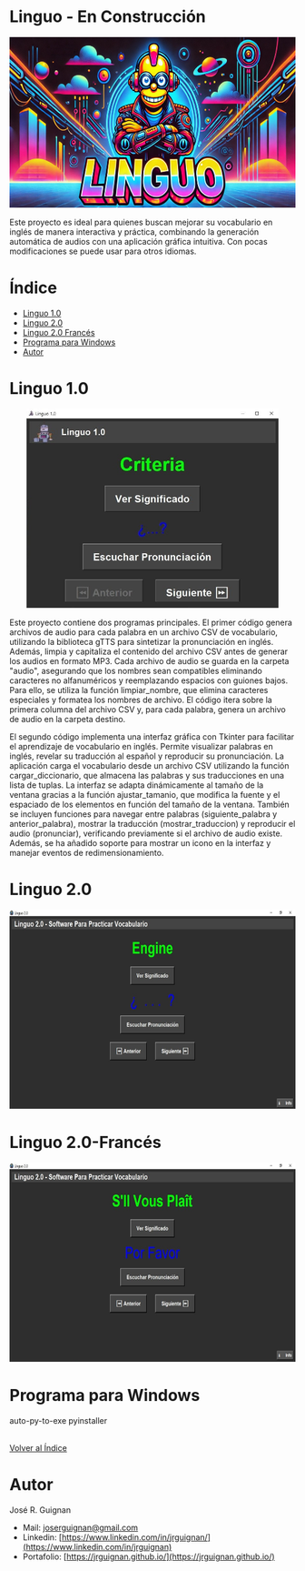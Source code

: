 # Linguo - En Construcción

<p align="center">
<img src="images/banner.jpg"  height=300>
</p>

Este proyecto es ideal para quienes buscan mejorar su vocabulario en inglés de manera interactiva y práctica, combinando la generación automática de audios con una aplicación gráfica intuitiva. Con pocas modificaciones se puede usar para otros idiomas.

# Índice

* [Linguo 1.0](#Linguo-1.0) 
* [Linguo 2.0](#Linguo-2.0) 
* [Linguo 2.0 Francés](#Linguo-2.0-Francés) 
* [Programa para Windows](#Programa-para-Windows) 
* [Autor](#Autor)


# Linguo 1.0

<p align="center">
<img src="images/linguo_1.jpg"  height=350>
</p>

Este proyecto contiene dos programas principales. El primer código genera archivos de audio para cada palabra en un archivo CSV de vocabulario, utilizando la biblioteca gTTS para sintetizar la pronunciación en inglés. Además, limpia y capitaliza el contenido del archivo CSV antes de generar los audios en formato MP3. Cada archivo de audio se guarda en la carpeta "audio", asegurando que los nombres sean compatibles eliminando caracteres no alfanuméricos y reemplazando espacios con guiones bajos. Para ello, se utiliza la función limpiar_nombre, que elimina caracteres especiales y formatea los nombres de archivo. El código itera sobre la primera columna del archivo CSV y, para cada palabra, genera un archivo de audio en la carpeta destino.

El segundo código implementa una interfaz gráfica con Tkinter para facilitar el aprendizaje de vocabulario en inglés. Permite visualizar palabras en inglés, revelar su traducción al español y reproducir su pronunciación. La aplicación carga el vocabulario desde un archivo CSV utilizando la función cargar_diccionario, que almacena las palabras y sus traducciones en una lista de tuplas. La interfaz se adapta dinámicamente al tamaño de la ventana gracias a la función ajustar_tamanio, que modifica la fuente y el espaciado de los elementos en función del tamaño de la ventana. También se incluyen funciones para navegar entre palabras (siguiente_palabra y anterior_palabra), mostrar la traducción (mostrar_traduccion) y reproducir el audio (pronunciar), verificando previamente si el archivo de audio existe. Además, se ha añadido soporte para mostrar un icono en la interfaz y manejar eventos de redimensionamiento.

# Linguo 2.0

<p align="center">
<img src="images/linguo_1i.jpg"  height=350>
</p>



# Linguo 2.0-Francés

<p align="center">
<img src="images/linguo_1f.jpg"  height=350>
</p>

# Programa para Windows

auto-py-to-exe
pyinstaller


<br>[Volver al Índice](#Índice)

# Autor

José R. Guignan
- Mail: joserguignan@gmail.com
- Linkedin: [https://www.linkedin.com/in/jrguignan/](https://www.linkedin.com/in/jrguignan)
- Portafolio: [https://jrguignan.github.io/](https://jrguignan.github.io/)
